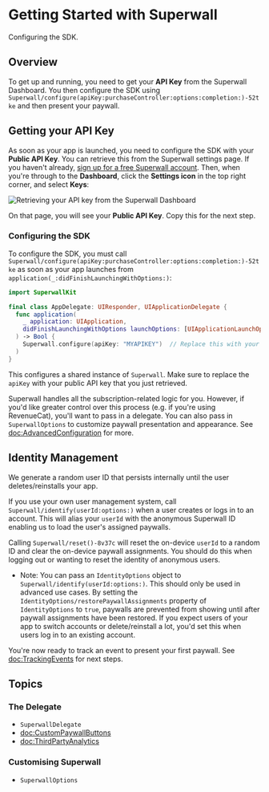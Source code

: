 # Getting Started with Superwall

Configuring the SDK.

## Overview

To get up and running, you need to get your **API Key** from the Superwall Dashboard. You then configure the SDK using ``Superwall/configure(apiKey:purchaseController:options:completion:)-52tke`` and then present your paywall.

## Getting your API Key

As soon as your app is launched, you need to configure the SDK with your **Public API Key**. You can retrieve this from the Superwall settings page.
If you haven't already, [sign up for a free Superwall account](https://superwall.com/sign-up). Then, when you're through to the **Dashboard**, click the **Settings icon** in the top right corner, and select **Keys**:

![Retrieving your API key from the Superwall Dashboard](apiKey.png)

On that page, you will see your **Public API Key**. Copy this for the next step.

### Configuring the SDK

To configure the SDK, you must call ``Superwall/configure(apiKey:purchaseController:options:completion:)-52tke`` as soon as your app launches from `application(_:didFinishLaunchingWithOptions:)`:

```swift
import SuperwallKit

final class AppDelegate: UIResponder, UIApplicationDelegate {
  func application(
    _ application: UIApplication, 
    didFinishLaunchingWithOptions launchOptions: [UIApplicationLaunchOptionsKey: Any]?
  ) -> Bool {
    Superwall.configure(apiKey: "MYAPIKEY")  // Replace this with your API Key
  )
}
```

This configures a shared instance of ``Superwall``. Make sure to replace the `apiKey` with your public API key that you just retrieved.

Superwall handles all the subscription-related logic for you. However, if you'd like greater control over this process (e.g. if you're using RevenueCat), you'll want to pass in a delegate. You can also pass in ``SuperwallOptions`` to customize paywall presentation and appearance. See <doc:AdvancedConfiguration> for more.

## Identity Management

We generate a random user ID that persists internally until the user deletes/reinstalls your app.

If you use your own user management system, call ``Superwall/identify(userId:options:)`` when a user creates or logs in to an account. This will alias your `userId` with the anonymous Superwall ID enabling us to load the user's assigned paywalls.

Calling ``Superwall/reset()-8v37c`` will reset the on-device `userId` to a random ID and clear the on-device paywall assignments. You should do this when logging out or wanting to reset the identity of anonymous users.

- Note: You can pass an ``IdentityOptions`` object to ``Superwall/identify(userId:options:)``. This should only be used in advanced use cases. By setting the ``IdentityOptions/restorePaywallAssignments`` property of ``IdentityOptions`` to `true`, paywalls are prevented from showing until after paywall assignments have been restored. If you expect users of your app to switch accounts or delete/reinstall a lot, you'd set this when users log in to an existing account.

You're now ready to track an event to present your first paywall. See <doc:TrackingEvents> for next steps.

## Topics

### The Delegate
- ``SuperwallDelegate``
- <doc:CustomPaywallButtons>
- <doc:ThirdPartyAnalytics>

### Customising Superwall
- ``SuperwallOptions``
